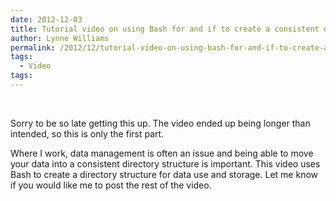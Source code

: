 ```yaml
---
date: 2012-12-03
title: Tutorial video on using Bash for and if to create a consistent directory structure for data storage
author: Lynne Williams
permalink: /2012/12/tutorial-video-on-using-bash-for-and-if-to-create-a-consistent-directory-structure-for-data-storage/
tags:
  - Video
tags:
---
```

&nbsp;

Sorry to be so late getting this up. The video ended up being longer than intended, so this is only the first part.

Where I work, data management is often an issue and being able to move your data into a consistent directory structure is important. This video uses Bash to create a directory structure for data use and storage. Let me know if you would like me to post the rest of the video.
